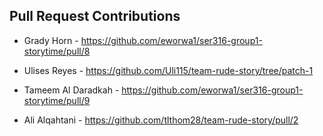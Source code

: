 ## Pull Request Contributions
- Grady Horn - https://github.com/eworwa1/ser316-group1-storytime/pull/8

- Ulises Reyes - https://github.com/Uli115/team-rude-story/tree/patch-1

- Tameem Al Daradkah - https://github.com/eworwa1/ser316-group1-storytime/pull/9

- Ali Alqahtani - https://github.com/tlthom28/team-rude-story/pull/2
